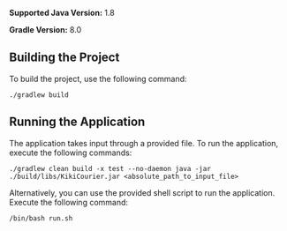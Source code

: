 **Supported Java Version:** 1.8

**Gradle Version:** 8.0

## Building the Project

To build the project, use the following command:

`./gradlew build`

## Running the Application
The application takes input through a provided file. To run the application, execute the following commands:

``
./gradlew clean build -x test --no-daemon
java -jar ./build/libs/KikiCourier.jar <absolute_path_to_input_file>
``

Alternatively, you can use the provided shell script to run the application. Execute the following command:

`/bin/bash run.sh`